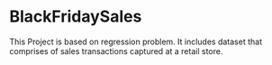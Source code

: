 # BlackFridaySales
This Project is based on regression problem. It includes dataset that comprises of sales transactions captured at a retail store.
